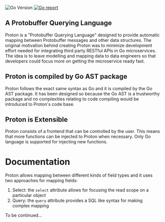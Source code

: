 ![Go Version](https://img.shields.io/badge/Go-%3E%3D%201.18-%23007d9c)
[![Go report](https://goreportcard.com/report/github.com/vedadiyan/proton)](https://goreportcard.com/report/github.com/vedadiyan/proton)

## A Protobuffer Querying Language

Proton is a "Protobuffer Querying Language" designed to provide automatic mapping between Protobuffer messages and other data structures. The original motivation behind creating Proton was to minimize development effort needed for integrating third party RESTful APIs in Go microservices. The idea is to leave modelling and mapping data to data engineers so that developers could focus more on getting the microservice ready fast. 

## Proton is compiled by Go AST package 
Proton follows the exact same syntax as Go and it is compiled by the Go AST package. It has been designed so because the Go AST is a trustworthy package and no complexities relating to code compiling would be introduced to Proton's code base. 
## Proton is Extensible 
Proton consists of a frontend that can be controlled by the user. This means that more functions can be injected to Proton when necessary. Only Go language is supported for injecting new functions. 

# Documentation 
Proton allows mapping between different kinds of field types and it uses two approaches for mapping fields: 

 1. Select: the `select` attribute allows for focusing the read scope on a particular object 
 2. Query: the `query` attribute provides a SQL like syntax for making complex mapping 

To be continued...

 
